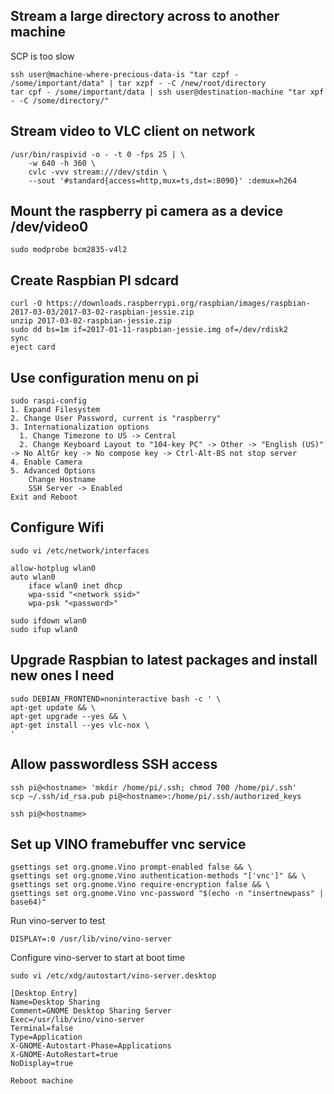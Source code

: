 ## Stream a large directory across to another machine

SCP is too slow
```
ssh user@machine-where-precious-data-is "tar czpf - /some/important/data" | tar xzpf - -C /new/root/directory
tar cpf - /some/important/data | ssh user@destination-machine "tar xpf - -C /some/directory/"
```
## Stream video to VLC client on network
```
/usr/bin/raspivid -o - -t 0 -fps 25 | \
    -w 640 -h 360 \
    cvlc -vvv stream:///dev/stdin \
    --sout '#standard{access=http,mux=ts,dst=:8090}' :demux=h264
```
## Mount the raspberry pi camera as a device /dev/video0
```
sudo modprobe bcm2835-v4l2
```
## Create Raspbian PI sdcard
```
curl -O https://downloads.raspberrypi.org/raspbian/images/raspbian-2017-03-03/2017-03-02-raspbian-jessie.zip
unzip 2017-03-02-raspbian-jessie.zip
sudo dd bs=1m if=2017-01-11-raspbian-jessie.img of=/dev/rdisk2
sync
eject card
```
## Use configuration menu on pi
```
sudo raspi-config
1. Expand Filesystem
2. Change User Password, current is "raspberry"
3. Internationalization options
  1. Change Timezone to US -> Central
  2. Change Keyboard Layout to "104-key PC" -> Other -> "English (US)" -> No AltGr key -> No compose key -> Ctrl-Alt-BS not stop server
4. Enable Camera
5. Advanced Options
    Change Hostname
    SSH Server -> Enabled
Exit and Reboot
```
## Configure Wifi
```
sudo vi /etc/network/interfaces

allow-hotplug wlan0
auto wlan0
    iface wlan0 inet dhcp
    wpa-ssid "<network ssid>"
    wpa-psk "<password>"

sudo ifdown wlan0
sudo ifup wlan0
```
## Upgrade Raspbian to latest packages and install new ones I need
```
sudo DEBIAN_FRONTEND=noninteractive bash -c ' \
apt-get update && \
apt-get upgrade --yes && \
apt-get install --yes vlc-nox \
'
```
## Allow passwordless SSH access
```
ssh pi@<hostname> 'mkdir /home/pi/.ssh; chmod 700 /home/pi/.ssh'
scp ~/.ssh/id_rsa.pub pi@<hostname>:/home/pi/.ssh/authorized_keys

ssh pi@<hostname>
```
## Set up VINO framebuffer vnc service
```
gsettings set org.gnome.Vino prompt-enabled false && \
gsettings set org.gnome.Vino authentication-methods "['vnc']" && \
gsettings set org.gnome.Vino require-encryption false && \
gsettings set org.gnome.Vino vnc-password "$(echo -n "insertnewpass" | base64)"
```
Run vino-server to test
```
DISPLAY=:0 /usr/lib/vino/vino-server
```
Configure vino-server to start at boot time
```
sudo vi /etc/xdg/autostart/vino-server.desktop

[Desktop Entry]
Name=Desktop Sharing
Comment=GNOME Desktop Sharing Server
Exec=/usr/lib/vino/vino-server
Terminal=false
Type=Application
X-GNOME-Autostart-Phase=Applications
X-GNOME-AutoRestart=true
NoDisplay=true

Reboot machine
```
